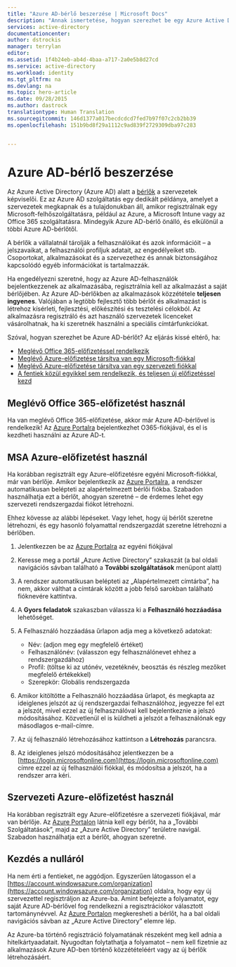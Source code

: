 ```yaml
---
title: "Azure AD-bérlő beszerzése | Microsoft Docs"
description: "Annak ismertetése, hogyan szerezhet be egy Azure Active Directory-bérlőt az alkalmazások regisztrálásához és fordításához."
services: active-directory
documentationcenter: 
author: dstrockis
manager: terrylan
editor: 
ms.assetid: 1f4b24eb-ab4d-4baa-a717-2a0e5b8d27cd
ms.service: active-directory
ms.workload: identity
ms.tgt_pltfrm: na
ms.devlang: na
ms.topic: hero-article
ms.date: 09/28/2015
ms.author: dastrock
translationtype: Human Translation
ms.sourcegitcommit: 146d1377a017becdcdcd7fed7b97f07c2cb2bb39
ms.openlocfilehash: 151b9bd8f29a1112c9ad839f2729309dba97c283


---
```

# <a name="how-to-get-an-azure-active-directory-tenant"></a>Azure AD-bérlő beszerzése
Az Azure Active Directory (Azure AD) alatt a [bérlők](https://msdn.microsoft.com/library/azure/jj573650.aspx#BKMK_WhatIsAnAzureADTenant) a szervezetek képviselői.  Ez az Azure AD szolgáltatás egy dedikált példánya, amelyet a szervezetek megkapnak és a tulajdonukban áll, amikor regisztrálnak egy Microsoft-felhőszolgáltatásra, például az Azure, a Microsoft Intune vagy az Office 365 szolgáltatásra.  Mindegyik Azure AD-bérlő önálló, és elkülönül a többi Azure AD-bérlőtől.  

A bérlők a vállalatnál tárolják a felhasználóikat és azok információit – a jelszavaikat, a felhasználói profiljuk adatait, az engedélyeiket stb.  Csoportokat, alkalmazásokat és a szervezethez és annak biztonságához kapcsolódó egyéb információkat is tartalmazzák.

Ha engedélyezni szeretné, hogy az Azure AD-felhasználók bejelentkezzenek az alkalmazásába, regisztrálnia kell az alkalmazást a saját bérlőjében.  Az Azure AD-bérlőkben az alkalmazások közzététele **teljesen ingyenes**.  Valójában a legtöbb fejlesztő több bérlőt és alkalmazást is létrehoz kísérleti, fejlesztési, előkészítési és tesztelési célokból.  Az alkalmazásra regisztráló és azt használó szervezetek licenceket vásárolhatnak, ha ki szeretnék használni a speciális címtárfunkciókat.

Szóval, hogyan szerezhet be Azure AD-bérlőt?  Az eljárás kissé eltérő, ha:

* [Meglévő Office 365-előfizetéssel rendelkezik](#use-an-existing-office-365-subscription)
* [Meglévő Azure-előfizetése társítva van egy Microsoft-fiókkal](#use-an-msa-azure-subscription)
* [Meglévő Azure-előfizetése társítva van egy szervezeti fiókkal](#use-an-organizational-azure-subscription)
* [A fentiek közül egyikkel sem rendelkezik, és teljesen új előfizetéssel kezd](#start-from-scratch)

## <a name="use-an-existing-office-365-subscription"></a>Meglévő Office 365-előfizetést használ
Ha van meglévő Office 365-előfizetése, akkor már Azure AD-bérlővel is rendelkezik! Az [Azure Portalra](https://portal.azure.com) bejelentkezhet O365-fiókjával, és el is kezdheti használni az Azure AD-t.

## <a name="use-an-msa-azure-subscription"></a>MSA Azure-előfizetést használ
Ha korábban regisztrált egy Azure-előfizetésre egyéni Microsoft-fiókkal, már van bérlője.  Amikor bejelentkezik az [Azure Portalra](https://portal.azure.com), a rendszer automatikusan belépteti az alapértelmezett bérlői fiókba. Szabadon használhatja ezt a bérlőt, ahogyan szeretné – de érdemes lehet egy szervezeti rendszergazdai fiókot létrehozni.

Ehhez kövesse az alábbi lépéseket.  Vagy lehet, hogy új bérlőt szeretne létrehozni, és egy hasonló folyamattal rendszergazdát szeretne létrehozni a bérlőben.

1. Jelentkezzen be az [Azure Portalra](https://portal.azure.com) az egyéni fiókjával
2. Keresse meg a portál „Azure Active Directory” szakaszát (a bal oldali navigációs sávban található a **További szolgáltatások** menüpont alatt)
3. A rendszer automatikusan belépteti az „Alapértelmezett címtárba”, ha nem, akkor válthat a címtárak között a jobb felső sarokban található fióknevére kattintva.
4. A **Gyors feladatok** szakaszban válassza ki a **Felhasználó hozzáadása** lehetőséget.
5. A Felhasználó hozzáadása űrlapon adja meg a következő adatokat:
   
   * Név: (adjon meg egy megfelelő értéket)
   * Felhasználónév: (válasszon egy felhasználónevet ehhez a rendszergazdához)
   * Profil: (töltse ki az utónév, vezetéknév, beosztás és részleg mezőket megfelelő értékekkel)
   * Szerepkör: Globális rendszergazda
6. Amikor kitöltötte a Felhasználó hozzáadása űrlapot, és megkapta az ideiglenes jelszót az új rendszergazdai felhasználóhoz, jegyezze fel ezt a jelszót, mivel ezzel az új felhasználóval kell bejelentkeznie a jelszó módosításához. Közvetlenül el is küldheti a jelszót a felhasználónak egy másodlagos e-mail-címre.
7. Az új felhasználó létrehozásához kattintson a **Létrehozás** parancsra.
8. Az ideiglenes jelszó módosításához jelentkezzen be a [https://login.microsoftonline.com](https://login.microsoftonline.com) címre ezzel az új felhasználói fiókkal, és módosítsa a jelszót, ha a rendszer arra kéri.

## <a name="use-an-organizational-azure-subscription"></a>Szervezeti Azure-előfizetést használ
Ha korábban regisztrált egy Azure-előfizetésre a szervezeti fiókjával, már van bérlője.  Az [Azure Portalon](https://portal.azure.com) látnia kell egy bérlőt, ha a „További Szolgáltatások”, majd az „Azure Active Directory” területre navigál.  Szabadon használhatja ezt a bérlőt, ahogyan szeretné. 

## <a name="start-from-scratch"></a>Kezdés a nulláról
Ha nem érti a fentieket, ne aggódjon.  Egyszerűen látogasson el a [https://account.windowsazure.com/organization](https://account.windowsazure.com/organization) oldalra, hogy egy új szervezettel regisztráljon az Azure-ba.  Amint befejezte a folyamatot, egy saját Azure AD-bérlővel fog rendelkezni a regisztrációkor választott tartománynévvel.  Az [Azure Portalon](https://portal.azure.com) megkeresheti a bérlőt, ha a bal oldali navigációs sávban az „Azure Active Directory” elemre lép.

Az Azure-ba történő regisztráció folyamatának részeként meg kell adnia a hitelkártyaadatait.  Nyugodtan folytathatja a folyamatot – nem kell fizetnie az alkalmazások Azure AD-ben történő közzétételéért vagy az új bérlők létrehozásáért.




<!--HONumber=Dec16_HO1-->


